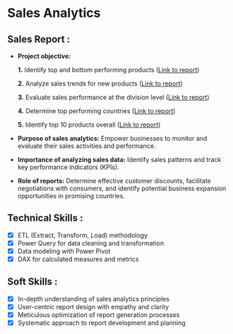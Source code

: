 # Sales Analytics
## Sales Report :


- **Project objective:** 

   **1.** Identify top and bottom performing products ([Link to report](https://github.com/thisisshv/Sales_Analytics/blob/main/Sales%20Analytics%20Reports%20-%20Top%205%2C%20Bottom%205%20products.pdf))

   **2.** Analyze sales trends for new products ([Link to report](https://github.com/thisisshv/Sales_Analytics/blob/main/Sales%20Analytics%20Report%20-%20New%20Products%20report.pdf))

   **3.** Evaluate sales performance at the division level ([Link to report](https://github.com/thisisshv/Sales_Analytics/blob/main/Sales%20Analytics%20Report%20-%20Division%20Level%20Report.pdf))

   **4.** Determine top performing countries ([Link to report](https://github.com/thisisshv/Sales_Analytics/blob/main/Sales%20Analytics%20Report%20-%20Top%205%20Country.pdf))

   **5.** Identify top 10 products overall ([Link to report](https://github.com/thisisshv/Sales_Analytics/blob/main/Sales%20Analytics%20Report%20-%20Top%2010%20products.pdf))
  

- **Purpose of sales analytics:** Empower businesses to monitor and evaluate their sales activities and performance.

- **Importance of analyzing sales data:** Identify sales patterns and track key performance indicators (KPIs).

- **Role of reports:** Determine effective customer discounts, facilitate negotiations with consumers, and identify potential business expansion opportunities in promising countries.


## Technical Skills :
- [x]	ETL (Extract, Transform, Load) methodology
- [x]	Power Query for data cleaning and transformation
- [x]	Data modeling with Power Pivot
- [x]	DAX for calculated measures and metrics

## Soft Skills :
- [x]	In-depth understanding of sales analytics principles
- [x]	User-centric report design with empathy and clarity
- [x]	Meticulous optimization of report generation processes
- [x]	Systematic approach to report development and planning
